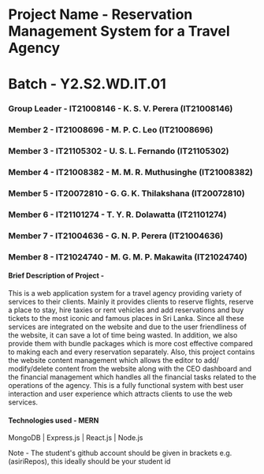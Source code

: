 # Project Name - Reservation Management System for a Travel Agency
# Batch - Y2.S2.WD.IT.01
### Group Leader - IT21008146 - K. S. V. Perera (IT21008146)
### Member 2 - IT21008696 - M. P. C. Leo (IT21008696)
### Member 3 - IT21105302 - U. S. L. Fernando (IT21105302)
### Member 4 - IT21008382 - M. M. R. Muthusinghe (IT21008382)
### Member 5 - IT20072810 - G. G. K. Thilakshana (IT20072810)
### Member 6 - IT21101274 - T. Y. R. Dolawatta (IT21101274)
### Member 7 - IT21004636 - G. N. P. Perera (IT21004636)
### Member 8 - IT21024740 - M. G. M. P. Makawita (IT21024740)

#### Brief Description of Project - 
This is a web application system for a travel agency providing variety of services to their clients. Mainly it provides clients to reserve flights, reserve a place to stay, hire taxies or rent vehicles and add reservations and buy tickets to the most iconic and famous places in Sri Lanka. Since all these services are integrated on the website and due to the user friendliness of the website, it can save a lot of time being wasted. In addition, we also provide them with bundle packages which is more cost effective compared to making each and every reservation separately.
Also, this project contains the website content management which allows the editor to add/ modify/delete content from the website along with the CEO dashboard and the financial management which handles all the financial tasks related to the operations of the agency.
This is a fully functional system with best user interaction and user experience which attracts clients to use the web services.

#### Technologies used - MERN
MongoDB | Express.js | React.js | Node.js

Note - The student's github account should be given in brackets e.g. (asiriRepos), this ideally should be your student id 


